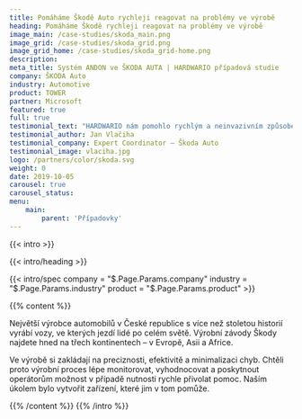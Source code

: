 ```yaml
---
title: Pomáháme Škodě Auto rychleji reagovat na problémy ve výrobě
heading: Pomáháme Škodě rychleji reagovat na problémy ve výrobě
image_main: /case-studies/skoda_main.png
image_grid: /case-studies/skoda_grid.png
image_grid_home: /case-studies/skoda_grid-home.png
description:
meta_title: Systém ANDON ve ŠKODA AUTA | HARDWARIO případová studie
company: ŠKODA Auto
industry: Automotive
product: TOWER
partner: Microsoft
featured: true
full: true
testimonial_text: "HARDWARIO nám pomohlo rychlým a neinvazivním způsobem zavést do výroby řešení, díky kterému sledujeme aktuální stav linky a snadno kontrolujeme, zda některý operátor potřebuje pomoc."
testimonial_author: Jan Vlačiha
testimonial_company: Expert Coordinator – Škoda Auto
testimonial_image: vlaciha.jpg
logo: /partners/color/skoda.svg
weight: 0
date: 2019-10-05
carousel: true
carousel_status: 
menu:
    main:
        parent: 'Případovky'
---
```


{{< intro >}}

{{< intro/heading >}}

{{< intro/spec company = "$.Page.Params.company" industry = "$.Page.Params.industry" product = "$.Page.Params.product" >}}

{{% content %}}

Největší výrobce automobilů v České republice s více než stoletou historií vyrábí vozy, ve kterých jezdí lidé po celém světě. Výrobní závody Škody najdete hned na třech kontinentech – v Evropě, Asii a Africe. 

Ve výrobě si zakládají na preciznosti, efektivitě a minimalizaci chyb. Chtěli proto výrobní proces lépe monitorovat, vyhodnocovat a poskytnout operátorům možnost v případě nutnosti rychle přivolat pomoc. Naším úkolem bylo vytvořit zařízení, které jim v tom pomůže.

{{% /content %}}
{{% /intro %}}
